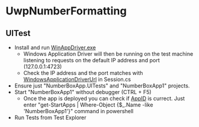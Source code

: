 # UwpNumberFormatting

## UITest
* Install and run [WinAppDriver.exe](https://github.com/Microsoft/WinAppDriver/releases)
  * Windows Application Driver will then be running on the test machine listening to requests on the default IP address and port (127.0.0.1:4723)
  * Check the IP address and the port matches with [WindowsApplicationDriverUrl](NumberBoxApp.UITests/Session.cs#L15) in Session.cs
* Ensure just "NumberBoxApp.UITests" and "NumberBoxApp1" projects.
* Start "NumberBoxApp1" without debugger (CTRL + F5)
  * Once the app is deployed you can check if [AppID](NumberBoxApp.UITests/Session.cs#L16) is currect. Just enter "get-StartApps | Where-Object {$_.Name -like 'NumberBoxApp1'}" command in powershell
* Run Tests from Test Explorer 
